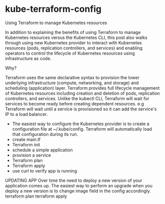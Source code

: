 # kube-terraform-config
Using Terraform to manage Kubernetes resources

In addition to explaining the benefits of using Terraform to manage Kubernetes resources versus the Kubernetes CLI, 
this post also walks through using new Kubernetes provider to interact with Kubernetes resources (pods, replication controllers, and services) 
and enabling operators to control the lifecycle of Kubernetes resources using infrastructure as code.

Why?

Terraform uses the same declarative syntax to provision the lower underlying infrastructure (compute, networking, and storage) and scheduling (application) layer.
Terraform provides full lifecycle management of Kubernetes resources including creation and deletion of pods, replication controllers, and services.
Unlike the kubectl CLI, Terraform will wait for services to become ready before creating dependent resources. e.g Terraform will wait until a service is provisioned so it can add the service's IP to a load balancer.

- The easiest way to configure the Kubernetes provider is to create a configuration file at ~/.kube/config. Terraform will automatically load that configuration during its run.
- create main.tf 
- Terraform init
- schedule a simple application
- provision a service
- Terraform plan
- Terraform apply
- use curl to verify app is running

UPDATING APP 
Over time the need to deploy a new version of your application comes up. The easiest way to perform an upgrade when you deploy a new version is to change image field in the config accordingly.
terraform plan
terraform apply
